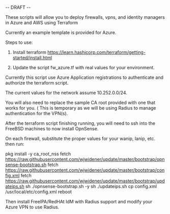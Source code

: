 -- DRAFT --

These scripts will allow you to deploy firewalls, vpns, and identity managers in Azure and AWS using Terraform

Currently an example template is provided for Azure. 

Steps to use: 

1. Install terraform 
https://learn.hashicorp.com/terraform/getting-started/install.html

2. Update the script fw_azure.tf with real values for your environment. 

Currently this script use Azure Application registrations to authenticate and authorize the terraform script. 

The current values for the network assume 10.252.0.0/24. 

You will also need to replace the sample CA root provided with one that works for you. 
( This is temporary as we will be using Radius to manage authentication for the VPN(s). 

After the terraform script finishing running, you will need to ssh into the FreeBSD machines to now install OpnSense. 

On each firewall, substitute the proper values for your wanip, lanip, etc. then run: 

  pkg install -y ca_root_nss
  fetch https://raw.githubusercontent.com/wjwidener/update/master/bootstrap/opnsense-bootstrap.sh
  fetch https://raw.githubusercontent.com/wjwidener/update/master/bootstrap/config.xml
  fetch https://raw.githubusercontent.com/wjwidener/update/master/bootstrap/updateips.sh
  sh ./opnsense-bootstrap.sh -y
  sh ./updateips.sh <wanip> <wansubnet-cidr> <lanip> <lansubnet-cidr> <langw-ip> <wangw-ip>
  cp config.xml /usr/local/etc/config.xml
  reboot

Then install FreeIPA/RedHAt IdM with Radius support and modify your Azure VPN to use Radius. 
<instructions to do so coming soon...>
